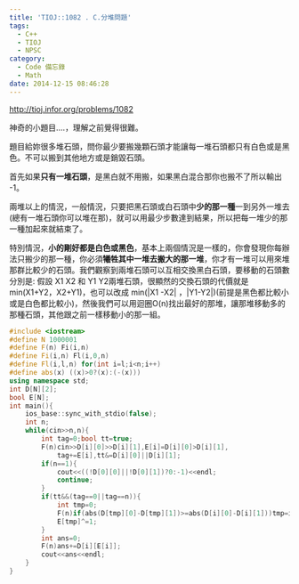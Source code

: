 ```yaml
---
title: 'TIOJ::1082 . C.分堆問題'
tags:
  - C++
  - TIOJ
  - NPSC
category:
  - Code 備忘錄
  - Math
date: 2014-12-15 08:46:28
---
```



http://tioj.infor.org/problems/1082

神奇的小題目....，理解之前覺得很難。

<!--more-->

題目給妳很多堆石頭，問你最少要搬幾顆石頭才能讓每一堆石頭都只有白色或是黑色。不可以搬到其他地方或是銷毀石頭。

首先如果**只有一堆石頭**，是黑白就不用搬，如果黑白混合那你也搬不了所以輸出 -1。

兩堆以上的情況，一般情況，只要把黑石頭或白石頭中**少的那一種**一到另外一堆去(總有一堆石頭你可以堆在那)，就可以用最少步數達到結果，所以把每一堆少的那一種加起來就結束了。

特別情況，**小的剛好都是白色或黑色**，基本上兩個情況是一樣的，你會發現你每辦法只搬少的那一種，你必須**犧牲其中一堆去搬大的那一堆**，你才有一堆可以用來堆那群比較少的石頭。我們觀察到兩堆石頭可以互相交換黑白石頭，要移動的石頭數分別是:
  假設 X1 X2 和 Y1 Y2兩堆石頭，很顯然的交換石頭的代價就是 min(X1+Y2，X2+Y1)，也可以改成 min(|X1 -X2| ，|Y1-Y2|)(前提是黑色都比較小或是白色都比較小)，然後我們可以用迴圈O(n)找出最好的那堆，讓那堆移動多的那種石頭，其他跟之前一樣移動小的那一組。



``` c++
#include <iostream>
#define N 1000001
#define F(n) Fi(i,n)
#define Fi(i,n) Fl(i,0,n)
#define Fl(i,l,n) for(int i=l;i<n;i++)
#define abs(x) ((x)>0?(x):(-(x)))
using namespace std;
int D[N][2];
bool E[N];
int main(){
    ios_base::sync_with_stdio(false);
    int n;
    while(cin>>n,n){
        int tag=0;bool tt=true;
        F(n)cin>>D[i][0]>>D[i][1],E[i]=D[i][0]>D[i][1],
            tag+=E[i],tt&=D[i][0]||D[i][1];
        if(n==1){
            cout<<((!D[0][0]||!D[0][1])?0:-1)<<endl;
            continue;
        }
        if(tt&&(tag==0||tag==n)){
            int tmp=0;
            F(n)if(abs(D[tmp][0]-D[tmp][1])>=abs(D[i][0]-D[i][1]))tmp=i;
            E[tmp]^=1;
        }
        int ans=0;
        F(n)ans+=D[i][E[i]];
        cout<<ans<<endl;
    }
}
```